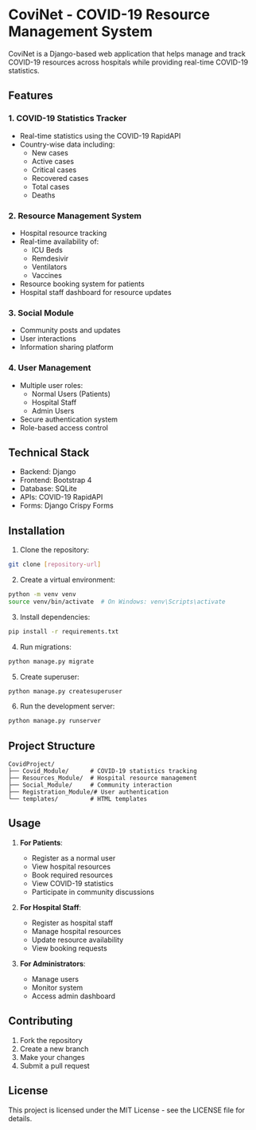 # CoviNet - COVID-19 Resource Management System

CoviNet is a Django-based web application that helps manage and track COVID-19 resources across hospitals while providing real-time COVID-19 statistics.

## Features

### 1. COVID-19 Statistics Tracker
- Real-time statistics using the COVID-19 RapidAPI
- Country-wise data including:
  - New cases
  - Active cases
  - Critical cases
  - Recovered cases
  - Total cases
  - Deaths

### 2. Resource Management System
- Hospital resource tracking
- Real-time availability of:
  - ICU Beds
  - Remdesivir
  - Ventilators
  - Vaccines
- Resource booking system for patients
- Hospital staff dashboard for resource updates

### 3. Social Module
- Community posts and updates
- User interactions
- Information sharing platform

### 4. User Management
- Multiple user roles:
  - Normal Users (Patients)
  - Hospital Staff
  - Admin Users
- Secure authentication system
- Role-based access control

## Technical Stack

- Backend: Django
- Frontend: Bootstrap 4
- Database: SQLite
- APIs: COVID-19 RapidAPI
- Forms: Django Crispy Forms

## Installation

1. Clone the repository:
```bash
git clone [repository-url]
```

2. Create a virtual environment:
```bash
python -m venv venv
source venv/bin/activate  # On Windows: venv\Scripts\activate
```

3. Install dependencies:
```bash
pip install -r requirements.txt
```

4. Run migrations:
```bash
python manage.py migrate
```

5. Create superuser:
```bash
python manage.py createsuperuser
```

6. Run the development server:
```bash
python manage.py runserver
```

## Project Structure

```
CovidProject/
├── Covid_Module/      # COVID-19 statistics tracking
├── Resources_Module/  # Hospital resource management
├── Social_Module/     # Community interaction
├── Registration_Module/# User authentication
└── templates/         # HTML templates
```

## Usage

1. **For Patients**:
   - Register as a normal user
   - View hospital resources
   - Book required resources
   - View COVID-19 statistics
   - Participate in community discussions

2. **For Hospital Staff**:
   - Register as hospital staff
   - Manage hospital resources
   - Update resource availability
   - View booking requests

3. **For Administrators**:
   - Manage users
   - Monitor system
   - Access admin dashboard

## Contributing

1. Fork the repository
2. Create a new branch
3. Make your changes
4. Submit a pull request

## License

This project is licensed under the MIT License - see the LICENSE file for details.
